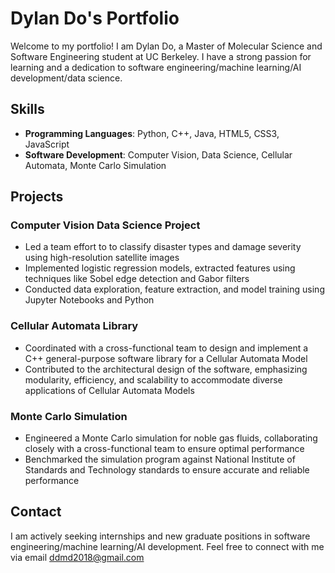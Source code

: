 # Dylan Do's Portfolio

Welcome to my portfolio! I am Dylan Do, a Master of Molecular Science and Software Engineering student at UC Berkeley. I have a strong passion for learning and a dedication to 
software engineering/machine learning/AI development/data science.

## Skills
- **Programming Languages**: Python, C++, Java, HTML5, CSS3, JavaScript
- **Software Development**: Computer Vision, Data Science, Cellular Automata, Monte Carlo Simulation

## Projects
### Computer Vision Data Science Project
- Led a team effort to  to classify disaster types and damage severity using high-resolution satellite images
- Implemented logistic regression models, extracted features using techniques like Sobel edge detection and Gabor filters
- Conducted data exploration, feature extraction, and model training using Jupyter Notebooks and Python

### Cellular Automata Library
- Coordinated with a cross-functional team to design and implement a C++ general-purpose software library for a Cellular Automata Model
- Contributed to the architectural design of the software, emphasizing modularity, efficiency, and scalability to accommodate diverse applications of Cellular Automata Models


### Monte Carlo Simulation
- Engineered a Monte Carlo simulation for noble gas fluids, collaborating closely with a cross-functional team to ensure optimal performance
- Benchmarked the simulation program against National Institute of Standards and Technology standards to ensure accurate and reliable performance


## Contact
I am actively seeking internships and new graduate positions in software engineering/machine learning/AI development. Feel free to connect with me via email ddmd2018@gmail.com

